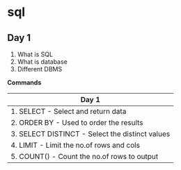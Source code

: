 # sql

## Day 1

1. What is SQL
2. What is database
3. Different DBMS

**Commands**

| Day 1           |
|---------------------
| 1. SELECT - Select and return data         |
| 2. ORDER BY - Used to order the results    |
| 3. SELECT DISTINCT - Select the distinct values |
| 4. LIMIT - Limit the no.of rows and cols          |
| 5. COUNT() - Count the no.of rows to output       |